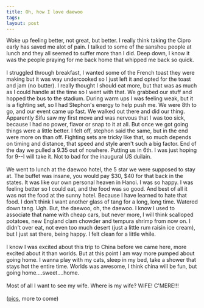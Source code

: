 ```yaml
---
title: Oh, how I love daewoo
tags: 
layout: post
---
```

Woke up feeling better, not great, but better.  I really think taking the Cipro early has saved me alot of pain.  I talked to some of the sanshou people at lunch and they all seemed to suffer more than I did.  Deep down, I know it was the people praying for me back home that whipped me back so quick.<br /><br />I struggled through breakfast, I wanted some of the French toast they were making but it was way undercooked so I just left it and opted for the toast and jam (no butter).  I really thought I should eat more, but that was as much as I could handle at the time so I went with that.  We grabbed our stuff and hopped the bus to the stadium.  During warm ups I was feeling weak, but it is a fighting set, so I had Stephon's energy to help push me.  We were 8th to go, and our event came up fast.  We walked out there and did our thing.  Apparently Sifu saw my first move and was nervous that I was too sick, because I had no power, flavor or snap to it at all.  But once we got going things were a little better.  I felt off, stephon said the same, but in the end were more on than off.  Fighting sets are tricky like that, so much depends on timing and distance, that speed and style aren't such a big factor.  End of the day we pulled a 9.35 out of nowhere.  Putting us in 6th.  I was just hoping for 9--I will take it. Not to bad for the inaugural US duilain.<br /><br />We went to lunch at the daewoo hotel, the 5 star we were supposed to stay at. The buffet was insane, you would pay $30, $40 for that back in the states.  It was like our own personal heaven in Hanoi.  I was so happy.  I was feeling better so I could eat, and the food was so good.  And best of all it was not the food at the sunny hotel.  Because I have learned to hate that food.  I don't think I want another glass of tang for a long, long time.  Watered down tang.  Ugh.  But, the daewoo, oh, the daewoo.  I know I used to associate that name with cheap cars, but never more, I will think scalloped potatoes, new England clam chowder and tempura shrimp from now on.  I didn't over eat, not even too much desert (just a little rum raisin ice cream), but I just sat there, being happy.  I felt clean for a little while.<br /><br />I know I was excited about this trip to China before we came here, more excited about it than worlds.  But at this point I am way more pumped about going home.  I wanna play with my cats, sleep in my bed, take a shower that stays hot the entire time.  Worlds was awesome, I think china will be fun, but going home....sweet....home.<br /><br />Most of all I want to see my wife.  Where is my wife? WIFE! C'MERE!!!<br /><br />(<a href="http://fuzzymonk.com/photos/wushu/">pics</a>, more to come)<br />
